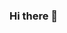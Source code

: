 ### Hi there 👋

<!--
**Acidicts/acidicts** is a ✨ _special_ ✨ repository because its `README.md` (this file) appears on your GitHub profile.

Here are some ideas to get you started:

- 🔭 I’m currently working on build my coding skills.
- 🌱 I’m currently learning game dev.
- 🤔 I’m looking for help with 3D python game dev.
-->
